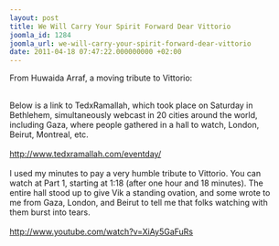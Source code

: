 ```yaml
---
layout: post
title: We Will Carry Your Spirit Forward Dear Vittorio
joomla_id: 1284
joomla_url: we-will-carry-your-spirit-forward-dear-vittorio
date: 2011-04-18 07:47:22.000000000 +02:00
---
```

<p>From Huwaida Arraf, a moving tribute to Vittorio:</p>
<p><br /> Below is a link to TedxRamallah, which took place on Saturday in<br /> Bethlehem, simultaneously webcast in 20 cities around the world,<br /> including Gaza, where people gathered in a hall to watch, London,<br /> Beirut, Montreal, etc.<br /> <br /> <a href="http://www.tedxramallah.com/eventday/" target="_blank">http://www.tedxramallah.com/<wbr></wbr>eventday/</a><br /> <br /> I used my minutes to pay a very humble tribute to Vittorio. You can<br /> watch at Part 1, starting at 1:18 (after one hour and 18 minutes). The<br /> entire hall stood up to give Vik a standing ovation, and some wrote to<br /> me from Gaza, London, and Beirut to tell me that folks watching with<br /> them burst into tears.<br /> <br /> <a href="http://www.youtube.com/watch?v=XiAy5GaFuRs" target="_blank">http://www.youtube.com/watch?<wbr></wbr>v=XiAy5GaFuRs</a></p>

